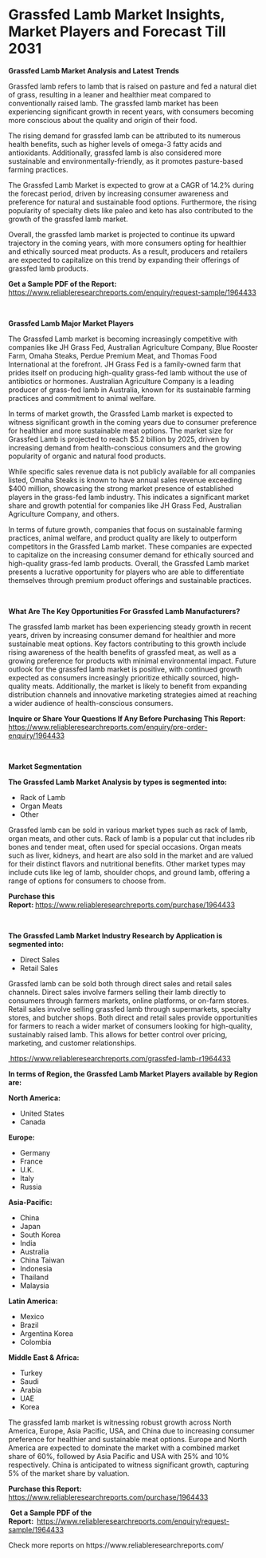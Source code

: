 <p><h1>Grassfed Lamb Market Insights, Market Players and Forecast Till 2031</h1></p><p><strong>Grassfed Lamb Market Analysis and Latest Trends</strong></p>
<p><p>Grassfed lamb refers to lamb that is raised on pasture and fed a natural diet of grass, resulting in a leaner and healthier meat compared to conventionally raised lamb. The grassfed lamb market has been experiencing significant growth in recent years, with consumers becoming more conscious about the quality and origin of their food.</p><p>The rising demand for grassfed lamb can be attributed to its numerous health benefits, such as higher levels of omega-3 fatty acids and antioxidants. Additionally, grassfed lamb is also considered more sustainable and environmentally-friendly, as it promotes pasture-based farming practices.</p><p>The Grassfed Lamb Market is expected to grow at a CAGR of 14.2% during the forecast period, driven by increasing consumer awareness and preference for natural and sustainable food options. Furthermore, the rising popularity of specialty diets like paleo and keto has also contributed to the growth of the grassfed lamb market.</p><p>Overall, the grassfed lamb market is projected to continue its upward trajectory in the coming years, with more consumers opting for healthier and ethically sourced meat products. As a result, producers and retailers are expected to capitalize on this trend by expanding their offerings of grassfed lamb products.</p></p>
<p><strong>Get a Sample PDF of the Report:&nbsp;</strong> <a href="https://www.reliableresearchreports.com/enquiry/request-sample/1964433">https://www.reliableresearchreports.com/enquiry/request-sample/1964433</a></p>
<p>&nbsp;</p>
<p><strong>Grassfed Lamb Major Market Players</strong></p>
<p><p>The Grassfed Lamb market is becoming increasingly competitive with companies like JH Grass Fed, Australian Agriculture Company, Blue Rooster Farm, Omaha Steaks, Perdue Premium Meat, and Thomas Food International at the forefront. JH Grass Fed is a family-owned farm that prides itself on producing high-quality grass-fed lamb without the use of antibiotics or hormones. Australian Agriculture Company is a leading producer of grass-fed lamb in Australia, known for its sustainable farming practices and commitment to animal welfare.</p><p>In terms of market growth, the Grassfed Lamb market is expected to witness significant growth in the coming years due to consumer preference for healthier and more sustainable meat options. The market size for Grassfed Lamb is projected to reach $5.2 billion by 2025, driven by increasing demand from health-conscious consumers and the growing popularity of organic and natural food products.</p><p>While specific sales revenue data is not publicly available for all companies listed, Omaha Steaks is known to have annual sales revenue exceeding $400 million, showcasing the strong market presence of established players in the grass-fed lamb industry. This indicates a significant market share and growth potential for companies like JH Grass Fed, Australian Agriculture Company, and others.</p><p>In terms of future growth, companies that focus on sustainable farming practices, animal welfare, and product quality are likely to outperform competitors in the Grassfed Lamb market. These companies are expected to capitalize on the increasing consumer demand for ethically sourced and high-quality grass-fed lamb products. Overall, the Grassfed Lamb market presents a lucrative opportunity for players who are able to differentiate themselves through premium product offerings and sustainable practices.</p></p>
<p>&nbsp;</p>
<p><strong>What Are The Key Opportunities For Grassfed Lamb Manufacturers?</strong></p>
<p><p>The grassfed lamb market has been experiencing steady growth in recent years, driven by increasing consumer demand for healthier and more sustainable meat options. Key factors contributing to this growth include rising awareness of the health benefits of grassfed meat, as well as a growing preference for products with minimal environmental impact. Future outlook for the grassfed lamb market is positive, with continued growth expected as consumers increasingly prioritize ethically sourced, high-quality meats. Additionally, the market is likely to benefit from expanding distribution channels and innovative marketing strategies aimed at reaching a wider audience of health-conscious consumers.</p></p>
<p><strong>Inquire or Share Your Questions If Any Before Purchasing This Report:</strong> <a href="https://www.reliableresearchreports.com/enquiry/pre-order-enquiry/1964433">https://www.reliableresearchreports.com/enquiry/pre-order-enquiry/1964433</a></p>
<p>&nbsp;</p>
<p><strong>Market Segmentation</strong></p>
<p><strong>The Grassfed Lamb Market Analysis by types is segmented into:</strong></p>
<p><ul><li>Rack of Lamb</li><li>Organ Meats</li><li>Other</li></ul></p>
<p><p>Grassfed lamb can be sold in various market types such as rack of lamb, organ meats, and other cuts. Rack of lamb is a popular cut that includes rib bones and tender meat, often used for special occasions. Organ meats such as liver, kidneys, and heart are also sold in the market and are valued for their distinct flavors and nutritional benefits. Other market types may include cuts like leg of lamb, shoulder chops, and ground lamb, offering a range of options for consumers to choose from.</p></p>
<p><strong>Purchase this Report:&nbsp;</strong><a href="https://www.reliableresearchreports.com/purchase/1964433">https://www.reliableresearchreports.com/purchase/1964433</a></p>
<p>&nbsp;</p>
<p><strong>The Grassfed Lamb Market Industry Research by Application is segmented into:</strong></p>
<p><ul><li>Direct Sales</li><li>Retail Sales</li></ul></p>
<p><p>Grassfed lamb can be sold both through direct sales and retail sales channels. Direct sales involve farmers selling their lamb directly to consumers through farmers markets, online platforms, or on-farm stores. Retail sales involve selling grassfed lamb through supermarkets, specialty stores, and butcher shops. Both direct and retail sales provide opportunities for farmers to reach a wider market of consumers looking for high-quality, sustainably raised lamb. This allows for better control over pricing, marketing, and customer relationships.</p></p>
<p><a href="https://www.reliableresearchreports.com/grassfed-lamb-r1964433">&nbsp;https://www.reliableresearchreports.com/grassfed-lamb-r1964433</a></p>
<p><strong>In terms of Region, the Grassfed Lamb Market Players available by Region are:</strong></p>
<p>
    <p> <strong> North America: </strong>
        <ul>
            <li>United States</li>
            <li>Canada</li>
        </ul>
        </p> 
    <p> <strong> Europe: </strong>
        <ul>
            <li>Germany</li>
            <li>France</li>
            <li>U.K.</li>
            <li>Italy</li>
            <li>Russia</li>
        </ul>
        </p> 
    <p> <strong> Asia-Pacific: </strong>
        <ul>
            <li>China</li>
            <li>Japan</li>
            <li>South Korea</li>
            <li>India</li>
            <li>Australia</li>
            <li>China Taiwan</li>
            <li>Indonesia</li>
            <li>Thailand</li>
            <li>Malaysia</li>
        </ul>
        </p> 
    <p> <strong> Latin America: </strong>
        <ul>
            <li>Mexico</li>
            <li>Brazil</li>
            <li>Argentina Korea</li>
            <li>Colombia</li>
        </ul>
        </p> 
    <p> <strong> Middle East & Africa: </strong>
        <ul>
            <li>Turkey</li>
            <li>Saudi</li>
            <li>Arabia</li>
            <li>UAE</li>
            <li>Korea</li>
        </ul>
    </p>
    </p>
<p><p>The grassfed lamb market is witnessing robust growth across North America, Europe, Asia Pacific, USA, and China due to increasing consumer preference for healthier and sustainable meat options. Europe and North America are expected to dominate the market with a combined market share of 60%, followed by Asia Pacific and USA with 25% and 10% respectively. China is anticipated to witness significant growth, capturing 5% of the market share by valuation.</p></p>
<p><strong>Purchase this Report: </strong><a href="https://www.reliableresearchreports.com/purchase/1964433">https://www.reliableresearchreports.com/purchase/1964433</a></p>
<p>&nbsp;<strong>Get a Sample PDF of the Report:&nbsp;&nbsp;</strong><a href="https://www.reliableresearchreports.com/enquiry/request-sample/1964433">https://www.reliableresearchreports.com/enquiry/request-sample/1964433</a></p>
<p><strong></strong></p>
<p>Check more reports on https://www.reliableresearchreports.com/</p>